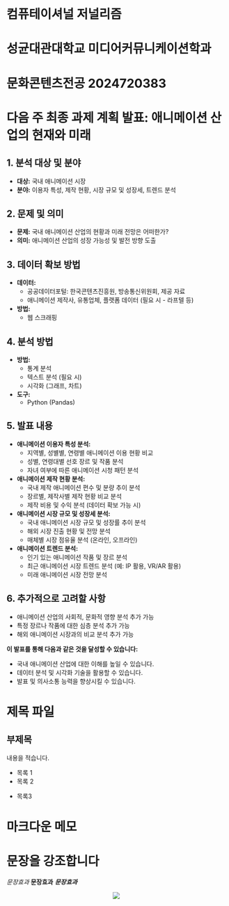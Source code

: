 # 컴퓨테이셔널 저널리즘
# 성균대관대학교 미디어커뮤니케이션학과
# 문화콘텐츠전공 2024720383

# 다음 주 최종 과제 계획 발표: 애니메이션 산업의 현재와 미래

## 1. 분석 대상 및 분야

* **대상:** 국내 애니메이션 시장
* **분야:** 이용자 특성, 제작 현황, 시장 규모 및 성장세, 트렌드 분석

## 2. 문제 및 의미

* **문제:** 국내 애니메이션 산업의 현황과 미래 전망은 어떠한가?
* **의미:** 애니메이션 산업의 성장 가능성 및 발전 방향 도출

## 3. 데이터 확보 방법

* **데이터:**
    * 공공데이터포털: 한국콘텐츠진흥원, 방송통신위원회, 제공 자료
    * 애니메이션 제작사, 유통업체, 플랫폼 데이터 (필요 시 - 라프텔 등)
* **방법:**
    * 웹 스크래핑

## 4. 분석 방법

* **방법:**
    * 통계 분석
    * 텍스트 분석 (필요 시)
    * 시각화 (그래프, 차트)
* **도구:**
    * Python (Pandas)

## 5. 발표 내용

* **애니메이션 이용자 특성 분석:**
    * 지역별, 성별별, 연령별 애니메이션 이용 현황 비교
    * 성별, 연령대별 선호 장르 및 작품 분석
    * 자녀 여부에 따른 애니메이션 시청 패턴 분석
* **애니메이션 제작 현황 분석:**
    * 국내 제작 애니메이션 편수 및 분량 추이 분석
    * 장르별, 제작사별 제작 현황 비교 분석
    * 제작 비용 및 수익 분석 (데이터 확보 가능 시)
* **애니메이션 시장 규모 및 성장세 분석:**
    * 국내 애니메이션 시장 규모 및 성장률 추이 분석
    * 해외 시장 진출 현황 및 전망 분석
    * 매체별 시장 점유율 분석 (온라인, 오프라인)
* **애니메이션 트렌드 분석:**
    * 인기 있는 애니메이션 작품 및 장르 분석
    * 최근 애니메이션 시장 트렌드 분석 (예: IP 활용, VR/AR 활용)
    * 미래 애니메이션 시장 전망 분석

## 6. 추가적으로 고려할 사항

* 애니메이션 산업의 사회적, 문화적 영향 분석 추가 가능
* 특정 장르나 작품에 대한 심층 분석 추가 가능
* 해외 애니메이션 시장과의 비교 분석 추가 가능

**이 발표를 통해 다음과 같은 것을 달성할 수 있습니다:**

* 국내 애니메이션 산업에 대한 이해를 높일 수 있습니다.
* 데이터 분석 및 시각화 기술을 활용할 수 있습니다.
* 발표 및 의사소통 능력을 향상시킬 수 있습니다.





# 제목 파일
## 부제목

내용을 적습니다.
- 목록 1
- 목록 2
* 목록3

# 마크다운 메모
# 문장을 강조합니다
*문장효과*
**문장효과**
***문장효과***

<p align="center">
  <img src="![0](https://github.com/s2irene/company_project/assets/88326175/5ffe6a29-060e-4015-adfa-7cf3265c1151)">
</p>



